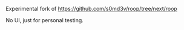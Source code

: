 Experimental fork of https://github.com/s0md3v/roop/tree/next/roop

No UI, just for personal testing. 
